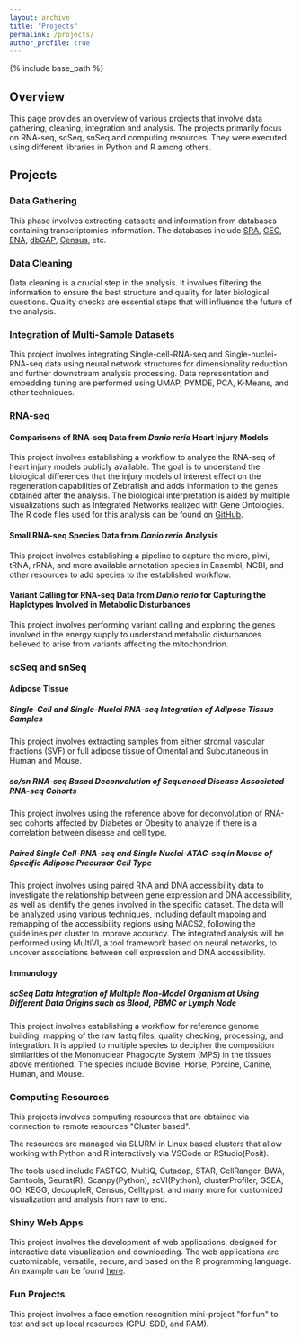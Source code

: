 ```yaml
---
layout: archive
title: "Projects"
permalink: /projects/
author_profile: true
---
```


{% include base_path %}

## Overview

This page provides an overview of various projects that involve data gathering, cleaning, integration and analysis. The projects primarily focus on RNA-seq, scSeq, snSeq and computing resources. They were executed using different libraries in Python and R among others.

## Projects

### Data Gathering

This phase involves extracting datasets and information from databases containing transcriptomics information. The databases include [SRA](https://www.ncbi.nlm.nih.gov/sra/), [GEO](https://www.ncbi.nlm.nih.gov/geo/), [ENA](https://www.ebi.ac.uk/ena), [dbGAP](https://www.ncbi.nlm.nih.gov/gap/), [Census](https://cellxgene.cziscience.com/), etc.

### Data Cleaning

Data cleaning is a crucial step in the analysis. It involves filtering the information to ensure the best structure and quality for later biological questions. Quality checks are essential steps that will influence the future of the analysis.

### Integration of Multi-Sample Datasets

This project involves integrating Single-cell-RNA-seq and Single-nuclei-RNA-seq data using neural network structures for dimensionality reduction and further downstream analysis processing. Data representation and embedding tuning are performed using UMAP, PYMDE, PCA, K-Means, and other techniques.

### RNA-seq 

#### Comparisons of RNA-seq Data from *Danio rerio* Heart Injury Models

This project involves establishing a workflow to analyze the RNA-seq of heart injury models publicly available. The goal is to understand the biological differences that the injury models of interest effect on the regeneration capabilities of Zebrafish and adds information to the genes obtained after the analysis. The biological interpretation is aided by multiple visualizations such as Integrated Networks realized with Gene Ontologies. The R code files used for this analysis can be found on <a href="https://github.com/MercaderLabAnatomy/PUB_Botos_et_al_2022">GitHub</a>.

<!---   <img alt="alt_text" width="1920px" height="1080px" src="/images/Figure1_corrected_Shape_and_Index_v4.png" /> -->


#### Small RNA-seq Species Data from *Danio rerio* Analysis

This project involves establishing a pipeline to capture the micro, piwi, tRNA, rRNA, and more available annotation species in Ensembl, NCBI, and other resources to add species to the established workflow.

<!---   <img alt="alt_text" width="1920px" height="1080px" src="/images/Networks_4.5_3_Injuries.png"/> -->


#### Variant Calling for RNA-seq Data from *Danio rerio* for Capturing the Haplotypes Involved in Metabolic Disturbances

This project involves performing variant calling and exploring the genes involved in the energy supply to understand metabolic disturbances believed to arise from variants affecting the mitochondrion.

### scSeq and snSeq

#### Adipose Tissue

##### Single-Cell and Single-Nuclei RNA-seq Integration of Adipose Tissue Samples

This project involves extracting samples from either stromal vascular fractions (SVF) or full adipose tissue of Omental and Subcutaneous in Human and Mouse.

##### sc/sn RNA-seq Based Deconvolution of Sequenced Disease Associated RNA-seq Cohorts 

This project involves using the reference above for deconvolution of RNA-seq cohorts affected by Diabetes or Obesity to analyze if there is a correlation between disease and cell type.

##### Paired Single Cell-RNA-seq and Single Nuclei-ATAC-seq in Mouse of Specific Adipose Precursor Cell Type

This project involves using paired RNA and DNA accessibility data to investigate the relationship between gene expression and DNA accessibility, as well as identify the genes involved in the specific dataset. The data will be analyzed using various techniques, including default mapping and remapping of the accessibility regions using MACS2, following the guidelines per cluster to improve accuracy. The integrated analysis will be performed using MultiVI, a tool framework based on neural networks, to uncover associations between cell expression and DNA accessibility.

#### Immunology

##### scSeq Data Integration of Multiple Non-Model Organism at Using Different Data Origins such as Blood, PBMC or Lymph Node

This project involves establishing a workflow for reference genome building, mapping of the raw fastq files, quality checking, processing, and integration. It is applied to multiple species to decipher the composition similarities of the Mononuclear Phagocyte System (MPS) in the tissues above mentioned. The species include Bovine, Horse, Porcine, Canine, Human, and Mouse.

### Computing Resources

This projects involves computing resources that are obtained via connection to remote resources "Cluster based".

The resources are managed via SLURM in Linux based clusters that allow working with Python and R interactively via VSCode or RStudio(Posit).

The tools used include FASTQC, MultiQ, Cutadap, STAR, CellRanger, BWA, Samtools, Seurat(R), Scanpy(Python), scVI(Python), clusterProfiler, GSEA, GO, KEGG, decoupleR, Census, Celltypist, and many more for customized visualization and analysis from raw to end.


### Shiny Web Apps

This project involves the development of web applications, designed for interactive data visualization and downloading. The web applications are customizable, versatile, secure, and based on the R programming language. An example can be found <a href="https://mybinder.org/v2/gh/MercaderLabAnatomy/PUB_Botos_et_al_2022_shinyapp_binder/HEAD?urlpath=shiny/bus-dashboard/">here</a>.

### Fun Projects

This project involves a face emotion recognition mini-project "for fun" to test and set up local resources (GPU, SDD, and RAM).

